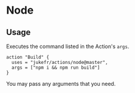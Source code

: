 # Node 

## Usage

Executes the command listed in the Action's `args`.

```
action "Build" {
  uses = "jukefr/actions/node@master",
  args = ["npm i && npm run build"]
}
```

You may pass any arguments that you need. 
